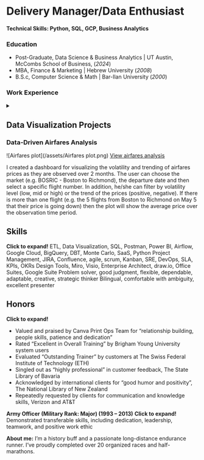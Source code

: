 # Delivery Manager/Data Enthusiast

#### Technical Skills: Python, SQL, GCP, Business Analytics

### Education
- Post-Graduate, Data Science & Business Analytics | UT Austin, McCombs School of Business,  (_2024_)						       		
- MBA, Finance & Marketing	| Hebrew University  (_2008_)	 			        		
- B.S.c, Computer Science & Math | Bar-Ilan University (_2000_)

### Work Experience
<details>
  <summary> </summary> 
<h2>Delivery Manager @ FLYR Labs (_2023_)</h2>
<p>
  - Managed international delivery team of data analysts, data scientists and data engineers located in Poland and the U.S.<br>
  - Directed Airflow-based workflow orchestration upgrade in Google Cloud Composer for $100M JetBlue implementation<br>
 </p>
  
<h2>Manager, Professional Services Team @ Kornit Digital, Inc. (_2021 - 2023_)</h2>
<p>
  - Managed a team of Implementation Managers and Solution Architects across North America<br>
  - Supervised development and implementation of strategic projects of KornitX, including:<br>
     - Canva - Network of 15 fulfillers (20+APIs), supporting 20M yearly orders designed in Canva.com <br>
     - Wix - Network of fulfillers for thousands of print-on-demand products for Wix e-commerce platform <br>
</p>

<h2>Senior Project Manager @ Amdocs, Inc. (_2016 - 2021_)</h2>
<p>
  - Led a team of 8 analysts across Mexico, Brazil, Chile, Peru, Argentina, guiding Production Support Groups in SLAs<br>
  - Designed data-driven projects (data pipelines, data visualization) for business KPIs/SLA resulting in savings of $500,000/year in potential penalties<br>
</p>

<h2>Solution Designer @ Amdocs, Inc. (_2013 - 2016_)</h2>
<p>
  - Headed requirement sessions, representing Amdocs Enabler (billing system) in a $10M project (Fixed Wireless Internet)<br>
  - Acted as Product Owner with scrum development teams, keeping requirements, design and sprints results in-sync<br>
</p>

<h2>Sr. Business Analyst @ Ex Libris Group (_2007 - 2013_)</h2>
<p>
  - Designed functional parts of Rosetta, Digital Repository System, for storing and preserving digital content<br>
  - Supervised implementation and conducted  training in national libraries in NZ, Germany, Switzerland and Czech Republic<br>
</p>

<h2>Senior Application Developer @ Amdocs, Inc. (_1999 – 2007_)</h2>
<p>
  - Team Leader of Compound Adverts, responsible for design, development, support and maintenance in Verizon and AT&T Directories upgrade projects to UNIX and Oracle platforms using SQL and C<br>
</p>
</details>

## Data Visualization Projects
### Data-Driven Airfares Analysis
![Airfares plot](/assets/Airfares plot.png)
[View airfares analysis](https://yair-brama-airfares.onrender.com/)

I created a dashboard for visualizing the volatility and trending of airfares prices as they are observed over 2 months. The user can choose the market (e.g. BOSRIC - Boston to Richmond), the departure date and then select a specific flight number. In addition, he/she can filter by volatility level (low, mid or high) or the trend of the prices (positive, negative). If there is more than one flight (e.g. the 5 flights from Boston to Richmond on May 5 that their price is going down) then the plot will show the average price over the observation time period.


## Skills
**Click to expand!**
ETL, Data Visualization, SQL, Postman, Power BI, Airflow, Google Cloud, BigQuery, DBT, Monte Carlo, SaaS, Python Project Management, JIRA, Confluence, agile, scrum, Kanban, SRE, DevOps, SLA, KPIs, OKRs
Design Tools, Miro, Visio, Enterprise Architect, draw.io, Office Suites, Google Suite
Problem solver, good judgment, flexible, dependable, adaptable, creative, strategic thinker
Bilingual, comfortable with ambiguity, excellent presenter


## Honors
**Click to expand!**
- Valued and praised by Canva Print Ops Team for “relationship building, people skills, patience and dedication”
- Rated “Excellent in Overall Training” by Brigham Young University system users
- Evaluated “Outstanding Trainer” by customers at The Swiss Federal Institute of Technology (ETH)
- Singled out as “highly professional” in customer feedback, The State Library of Bavaria
- Acknowledged by international clients for “good humor and positivity”, The National Library of New Zealand
- Repeatedly requested by clients for communication and knowledge skills, Verizon and AT&T

**Army Officer (Military Rank: Major) (1993 – 2013)** 
**Click to expand!**
Demonstrated transferable skills, including dedication, leadership, teamwork, and positive work ethic

**About me:**
I’m a history buff and a passionate long-distance endurance runner. I’ve proudly completed over 20 organized races and half-marathons.
